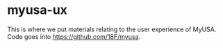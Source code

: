 # myusa-ux
This is where we put materials relating to the user experience of MyUSA. Code goes into https://github.com/18F/myusa. 
